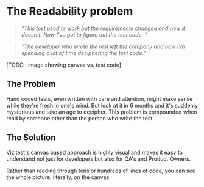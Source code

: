 # The Readability problem
>*"This test used to work but the requirements changed and now it doesn't. Now I've got to figure out the test code. "*

>*"The developer who wrote the test left the company and now I'm spending a lot of time deciphering the test code."*

[TODO : image showing canvas vs. test code]

## The Problem
Hand coded tests, even written with care and attention, might make sense while they're fresh in one's mind. But look at it in 6 months and it's suddenly mysterious and take an age to decipher. This problem is compounded when read by someone other than the person who write the test.

## The Solution
Vizitest's canvas based approach is highly visual and makes it easy to understand not just for developers but also for QA's and Product Owners.

Rather than reading through tens or hundreds of lines of code, you can see the whole picture, literally, on the canvas.

